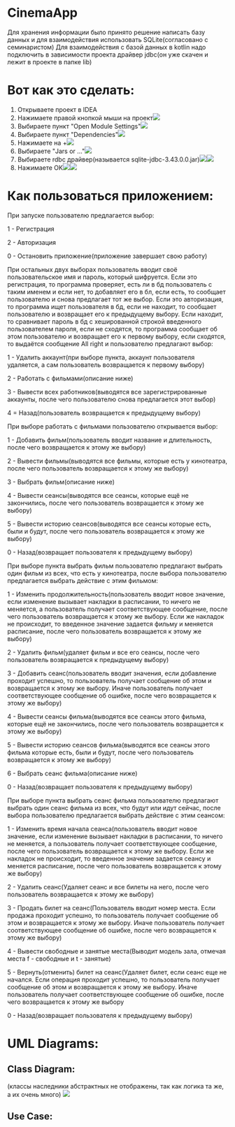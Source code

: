 # CinemaApp
Для хранения информации было принято решение написать базу данных и для взаимодействия использовать SQLite(согласовано с семинаристом)
Для взаимодействия с базой данных в kotlin надо подключить в зависимости проекта драйвер jdbc(он уже скачен и лежит в проекте в папке lib)
# Вот как это сделать:
1. Открываете проект в IDEA
2. Нажимаете правой кнопкой мыши на проект![](1.png)
3. Выбираете пункт "Open Module Settings"![](2.png)
4. Выбираете пункт "Dependencies"![](3.png)
5. Нажимаете на +![](4.png)
6. Выбираете "Jars or ..."![](5.png)
7. Выбираете rdbc драйвер(называется sqlite-jdbc-3.43.0.0.jar)![](6.png)![](7.png)
8. Нажимаете OK![](8.png)![](9.png)


# Как пользоваться приложением:
При запуске пользователю предлагается выбор:

1 - Регистрация

2 - Авторизация 

0 - Остановить приложение(приложение завершает свою работу)


При остальных двух выборах пользователь вводит своё пользовательское имя и пароль, который шифруется. Если это регистрация, то программа проверяет, есть ли в бд пользователь с таким именем и если нет, то добавляет его в бл, если есть, то сообщает пользователю и снова предлагает тот же выбор. Если это авторизация, то программа ищет пользователя в бд, если не находит, то сообщает пользователю и возвращает его к предыдущему выбору. Если находит, то сравнивает пароль в бд с хешированной строкой введенного пользователем пароля, если не сходятся, то программа сообщает об этом пользователю и возвращает его к первому выбору, если сходятся, то выдаётся сообщение All right и пользователю предлагают выбор:

1 - Удалить аккаунт(при выборе пункта, аккаунт пользователя удаляется, а сам пользователь возвращается к первому выбору)

2 - Работать с фильмами(описание ниже)

3 - Вывести всех работников(выводятся все зарегистрированные аккаунты, после чего пользователю снова предлагается этот выбор)

4 = Назад(пользователь возвращается к предыдущему выбору)


При выборе работать с фильмами пользователю открывается выбор:

1 - Добавить фильм(пользователь вводит название и длительность, после чего возвращается к этому же выбору)

2 - Вывести фильмы(выводятся все фильмы, которые есть у кинотеатра, после чего пользователь возвращается к этому же выбору)

3 - Выбрать фильм(описание ниже)

4 - Вывести сеансы(выводятся все сеансы, которые ещё не закончились, после чего пользователь возвращается к этому же выбору)

5 - Вывести историю сеансов(выводятся все сеансы которые есть, были и будут, после чего пользователь возвращается к этому же выбору)

0 - Назад(возвращает пользователя к предыдущему выбору)


При выборе пункта выбрать фильм пользователю предлагают выбрать один фильм из всех, что есть у кинотеатра, после выбора пользователю предлагается выбрать действие с этим фильмом:

1 - Изменить продолжительность(пользователь вводит новое значение, если изменение вызывает накладки в расписании, то ничего не меняется, а пользователь получает соответствующее сообщение, после чего пользователь возвращается к этому же выбору. Если же накладок не происходит, то введенное значение задается фильму и меняется расписание, после чего пользователь возвращается к этому же выбору)

2 - Удалить фильм(удаляет фильм и все его сеансы, после чего пользователь возвращается к предыдущему выбору)

3 - Добавить сеанс(пользователь вводит значения, если добавление проходит успешно, то пользователь получает сообщение об этом и возвращается к этому же выбору. Иначе пользователь получает соответствующее сообщение об ошибке, после чего возвращается к этому же выбору)

4 - Вывести сеансы фильма(выводятся все сеансы этого фильма, которые ещё не закончились, после чего пользователь возвращается к этому же выбору)

5 - Вывести историю сеансов фильма(выводятся все сеансы этого фильма которые есть, были и будут, после чего пользователь возвращается к этому же выбору)

6 - Выбрать сеанс фильма(описание ниже)

0 - Назад(возвращает пользователя к предыдущему выбору)


При выборе пункта выбрать сеанс фильма пользователю предлагают выбрать один сеанс фильма из всех, что будут или идут сейчас, после выбора пользователю предлагается выбрать действие с этим сеансом:

1 - Изменить время начала сеанса(пользователь вводит новое значение, если изменение вызывает накладки в расписании, то ничего не меняется, а пользователь получает соответствующее сообщение, после чего пользователь возвращается к этому же выбору. Если же накладок не происходит, то введенное значение задается сеансу и меняется расписание, после чего пользователь возвращается к этому же выбору)

2 - Удалить сеанс(Удаляет сеанс и все билеты на него, после чего пользователь возвращается к этому же выбору)

3 - Продать билет на сеанс(Пользователь вводит номер места. Если продажа проходит успешно, то пользователь получает сообщение об этом и возвращается к этому же выбору. Иначе пользователь получает соответствующее сообщение об ошибке, после чего возвращается к этому же выбору)

4 - Вывести свободные и занятые места(Выводит модель зала, отмечая места f - свободные и t - занятые)

5 - Вернуть(отменить) билет на сеанс(Удаляет билет, если сеанс еще не начался. Если операция проходит успешно, то пользователь получает сообщение об этом и возвращается к этому же выбору. Иначе пользователь получает соответствующее сообщение об ошибке, после чего возвращается к этому же выбору

0 - Назад(возвращает пользователя к предыдущему выбору)


# UML Diagrams:
## Class Diagram:
(классы наследники абстрактных не отображены, так как логика та же, а их очень много)
![](MLClassDiagram.drawio-2.png)
## Use Case:
![]()
